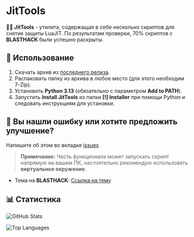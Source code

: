 # JitTools

👩‍💻 **JitTools** - утилита, содержащая в себе несколько скриптов для снятия защиты LuaJIT. По результатам проверки, 70% скриптов с **BLASTHACK** были успешно раскрыты.

## 🚀 Использование

1. Скачать архив из [последнего релиза](https://github.com/untitled-1111/JitTools/releases/latest).
2. Распаковать папку из архива в любое место (для этого необходим 7-Zip).
3. Установить **Python 3.13** (обязательно с параметром **Add to PATH**).
4. Запустить **Install JitTools** из папки **[!] Installer** при помощи Python и следовать инструкциям для установки.

## 🐞 Вы нашли ошибку или хотите предложить улучшение?

Напишите об этом во вкладке [issues](https://github.com/untitled-1111/JitTools/issues)

> **Примечание:** Часть функционала может запускать скрипт напрямую на вашем ПК, настоятельно рекомендую использовать **виртуальное окружение**.
- Тема на **BLASTHACK**: [Ссылка на тему](https://www.blast.hk/threads/223498/)

## 📊 Статистика

![GitHub Stats](https://github-readme-stats.vercel.app/api?username=untitled-1111&show_icons=true&theme=dark)

![Top Languages](https://github-readme-stats.vercel.app/api/top-langs/?username=untitled-1111&layout=compact&theme=dark)
